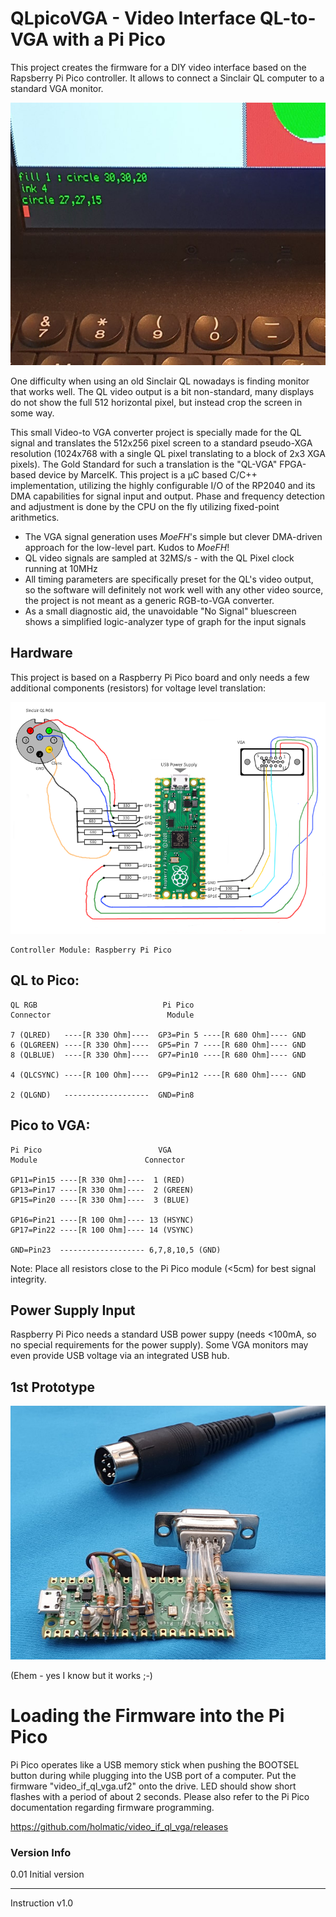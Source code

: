 # **QLpicoVGA** - Video Interface QL-to-VGA with a Pi Pico 

This project creates the firmware for a DIY video interface based on the Rapsberry Pi Pico controller. It allows to connect a Sinclair QL computer to a standard VGA monitor.

![Screen](doc/QLpicoVGA_screenshot.jpg "VGA Monitor Connected to the QL")

One difficulty when using an old Sinclair QL nowadays is finding monitor that works well. The QL video output is a bit non-standard, many displays do not show the full 512 horizontal pixel, but instead crop the screen in some way.

This small Video-to VGA converter project is specially made for the QL signal and translates the 512x256 pixel screen to a standard pseudo-XGA resolution (1024x768 with a single QL pixel translating to a block of 2x3 XGA pixels). The Gold Standard for such a translation is the "QL-VGA" FPGA-based device by MarcelK. This project is a µC based C/C++ implementation, utilizing the highly configurable I/O of the RP2040 and its DMA capabilities for signal input and output. Phase and frequency detection and adjustment is done by the CPU on the fly utilizing fixed-point arithmetics.

- The VGA signal generation uses _MoeFH_'s simple but clever DMA-driven approach for the low-level part. Kudos to _MoeFH_!
- QL video signals are sampled at 32MS/s - with the QL Pixel clock running at 10MHz
- All timing parameters are specifically preset for the QL's video output, so the software will definitely not work well with any other video source, the project is not meant as a generic RGB-to-VGA converter.
- As a small diagnostic aid, the unavoidable "No Signal" bluescreen shows a simplified logic-analyzer type of graph for the input signals

## Hardware

This project is based on a Raspberry Pi Pico board and only needs a few additional components (resistors) for voltage level translation:


![Schematic outline](doc/Connecting.png "How to connect QL, Pi Pico, and the VGA Monitor")

```
Controller Module: Raspberry Pi Pico 
```


## QL to Pico:


```
QL RGB                            Pi Pico
Connector                          Module

7 (QLRED)   ----[R 330 Ohm]----  GP3=Pin 5 ----[R 680 Ohm]---- GND 
6 (QLGREEN) ----[R 330 Ohm]----  GP5=Pin 7 ----[R 680 Ohm]---- GND
8 (QLBLUE)  ----[R 330 Ohm]----  GP7=Pin10 ----[R 680 Ohm]---- GND

4 (QLCSYNC) ----[R 100 Ohm]----  GP9=Pin12 ----[R 680 Ohm]---- GND

2 (QLGND)   -------------------  GND=Pin8

```


## Pico to VGA:

```
Pi Pico                          VGA
Module                        Connector

GP11=Pin15 ----[R 330 Ohm]----  1 (RED)
GP13=Pin17 ----[R 330 Ohm]----  2 (GREEN)
GP15=Pin20 ----[R 330 Ohm]----  3 (BLUE)

GP16=Pin21 ----[R 100 Ohm]---- 13 (HSYNC)
GP17=Pin22 ----[R 100 Ohm]---- 14 (VSYNC)

GND=Pin23  ------------------- 6,7,8,10,5 (GND)
```

Note: Place all resistors close to the Pi Pico module (<5cm) for best signal integrity.



## Power Supply Input

Raspberry Pi Pico needs a standard USB power suppy (needs <100mA, so no special requirements for the power supply). Some VGA monitors may even provide USB voltage via an integrated USB hub. 

## 1st Prototype


![Prototype](doc/QLpicoVGA_proto.jpg "Quick-n-dirty prototype")

(Ehem - yes I know but it works ;-)

# Loading the Firmware into the Pi Pico

Pi Pico operates like a USB memory stick when pushing the BOOTSEL button during while plugging into the USB port of a computer. Put the firmware "video_if_ql_vga.uf2" onto the drive. LED should show short flashes with a period of about 2 seconds. Please also refer to the Pi Pico documentation regarding firmware programming.

https://github.com/holmatic/video_if_ql_vga/releases

### Version Info

0.01 Initial version

---

Instruction v1.0
